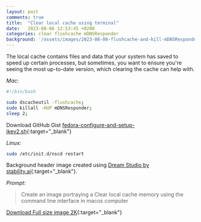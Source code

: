 ```yaml
---
layout: post
comments: true
title:  "Clear local cache using terminal"
date:   2023-08-06 12:53:45 +0200
categories: clear flushcache mDNSResponder
background: '/assets/images/2023-08-06-flushcache-and-kill-mDNSResponder.webp'
---
```


The local cache contains files and data that your system has saved to speed up certain processes, but sometimes, you want to ensure you're seeing the most up-to-date version, which clearing the cache can help with.

*Mac*:

```bash
#!/bin/bash

sudo dscacheutil -flushcache;
sudo killall -HUP mDNSResponder;
sleep 2;
```

Download GitHub Gist [fedora-configure-and-setup-ikev2.sh](https://gist.github.com/carlesloriente/1cf094165955b85617cd917573df65e1){:target="_blank"}

*Linux*:

```bash
sudo /etc/init.d/nscd restart
```

Background header image created using [Dream Studio by stability.ai](https://dreamstudio.ai){:target="_blank"}.

*Prompt*:
> Create an image portraying a Clear local cache memory using the command line interface in macos computer

[Download Full size image 2K](/assets/images/dreamstudio/2K/Flushcache.webp){:target="_blank"}